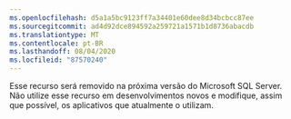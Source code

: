 ```yaml
---
ms.openlocfilehash: d5a1a5bc9123ff7a34401e60dee8d34bcbcc87ee
ms.sourcegitcommit: ad4d92dce894592a259721a1571b1d8736abacdb
ms.translationtype: MT
ms.contentlocale: pt-BR
ms.lasthandoff: 08/04/2020
ms.locfileid: "87570240"
---
```

Esse recurso será removido na próxima versão do Microsoft SQL Server. Não utilize esse recurso em desenvolvimentos novos e modifique, assim que possível, os aplicativos que atualmente o utilizam.
